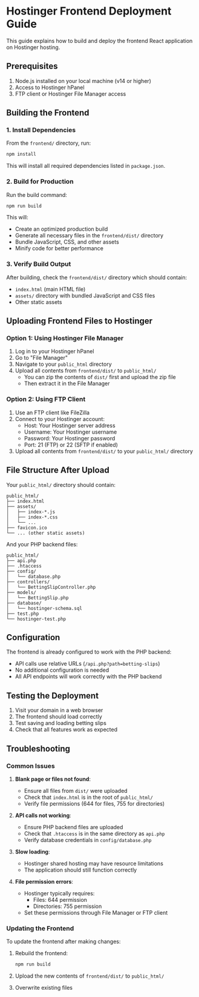 # Hostinger Frontend Deployment Guide

This guide explains how to build and deploy the frontend React application on Hostinger hosting.

## Prerequisites

1. Node.js installed on your local machine (v14 or higher)
2. Access to Hostinger hPanel
3. FTP client or Hostinger File Manager access

## Building the Frontend

### 1. Install Dependencies

From the `frontend/` directory, run:

```bash
npm install
```

This will install all required dependencies listed in `package.json`.

### 2. Build for Production

Run the build command:

```bash
npm run build
```

This will:

- Create an optimized production build
- Generate all necessary files in the `frontend/dist/` directory
- Bundle JavaScript, CSS, and other assets
- Minify code for better performance

### 3. Verify Build Output

After building, check the `frontend/dist/` directory which should contain:

- `index.html` (main HTML file)
- `assets/` directory with bundled JavaScript and CSS files
- Other static assets

## Uploading Frontend Files to Hostinger

### Option 1: Using Hostinger File Manager

1. Log in to your Hostinger hPanel
2. Go to "File Manager"
3. Navigate to your `public_html` directory
4. Upload all contents from `frontend/dist/` to `public_html/`
   - You can zip the contents of `dist/` first and upload the zip file
   - Then extract it in the File Manager

### Option 2: Using FTP Client

1. Use an FTP client like FileZilla
2. Connect to your Hostinger account:
   - Host: Your Hostinger server address
   - Username: Your Hostinger username
   - Password: Your Hostinger password
   - Port: 21 (FTP) or 22 (SFTP if enabled)
3. Upload all contents from `frontend/dist/` to your `public_html/` directory

## File Structure After Upload

Your `public_html/` directory should contain:

```
public_html/
├── index.html
├── assets/
│   ├── index-*.js
│   ├── index-*.css
│   └── ...
├── favicon.ico
└── ... (other static assets)
```

And your PHP backend files:

```
public_html/
├── api.php
├── .htaccess
├── config/
│   └── database.php
├── controllers/
│   └── BettingSlipController.php
├── models/
│   └── BettingSlip.php
├── database/
│   └── hostinger-schema.sql
├── test.php
└── hostinger-test.php
```

## Configuration

The frontend is already configured to work with the PHP backend:

- API calls use relative URLs (`/api.php?path=betting-slips`)
- No additional configuration is needed
- All API endpoints will work correctly with the PHP backend

## Testing the Deployment

1. Visit your domain in a web browser
2. The frontend should load correctly
3. Test saving and loading betting slips
4. Check that all features work as expected

## Troubleshooting

### Common Issues

1. **Blank page or files not found**:

   - Ensure all files from `dist/` were uploaded
   - Check that `index.html` is in the root of `public_html/`
   - Verify file permissions (644 for files, 755 for directories)

2. **API calls not working**:

   - Ensure PHP backend files are uploaded
   - Check that `.htaccess` is in the same directory as `api.php`
   - Verify database credentials in `config/database.php`

3. **Slow loading**:

   - Hostinger shared hosting may have resource limitations
   - The application should still function correctly

4. **File permission errors**:
   - Hostinger typically requires:
     - Files: 644 permission
     - Directories: 755 permission
   - Set these permissions through File Manager or FTP client

### Updating the Frontend

To update the frontend after making changes:

1. Rebuild the frontend:

   ```bash
   npm run build
   ```

2. Upload the new contents of `frontend/dist/` to `public_html/`
3. Overwrite existing files
